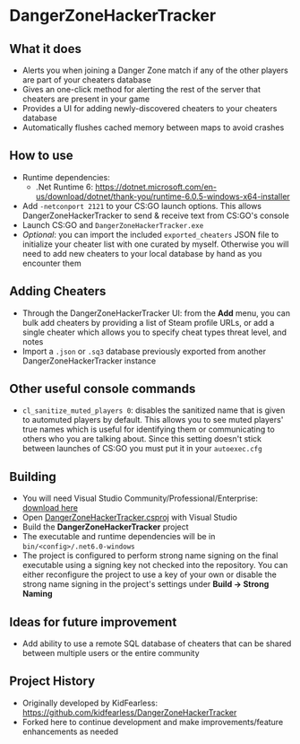 # DangerZoneHackerTracker

## What it does
* Alerts you when joining a Danger Zone match if any of the other players are part of your cheaters database
* Gives an one-click method for alerting the rest of the server that cheaters are present in your game
* Provides a UI for adding newly-discovered cheaters to your cheaters database
* Automatically flushes cached memory between maps to avoid crashes

## How to use
* Runtime dependencies:
  * .Net Runtime 6: https://dotnet.microsoft.com/en-us/download/dotnet/thank-you/runtime-6.0.5-windows-x64-installer
* Add `-netconport 2121` to your CS:GO launch options. This allows DangerZoneHackerTracker to send & receive text from CS:GO's console
* Launch CS:GO and `DangerZoneHackerTracker.exe`
* _Optional_: you can import the included `exported_cheaters` JSON file to initialize your cheater list with one curated by myself. Otherwise you will need to add new cheaters to your local database by hand as you encounter them

## Adding Cheaters
* Through the DangerZoneHackerTracker UI: from the **Add** menu, you can bulk add cheaters by providing a list of Steam profile URLs, or add a single cheater which allows you to specify cheat types threat level, and notes
* Import a `.json` or `.sq3` database previously exported from another DangerZoneHackerTracker instance

## Other useful console commands
* `cl_sanitize_muted_players 0`: disables the sanitized name that is given to automuted players by default. This allows you to see muted players' true names which is useful for identifying them or communicating to others who you are talking about. Since this setting doesn't stick between launches of CS:GO you must put it in your `autoexec.cfg`

## Building
* You will need Visual Studio Community/Professional/Enterprise: [download here](https://visualstudio.microsoft.com/vs/community/)
* Open [DangerZoneHackerTracker.csproj](https://github.com/tlewis/DangerZoneHackerTracker/blob/main/DangerZoneHackerTracker.csproj) with Visual Studio
* Build the **DangerZoneHackerTracker** project
* The executable and runtime dependencies will be in `bin/<config>/.net6.0-windows`
* The project is configured to perform strong name signing on the final executable using a signing key not checked into the repository. You can either reconfigure the project to use a key of your own or disable the strong name signing in the project's settings under **Build -> Strong Naming**

## Ideas for future improvement
* Add ability to use a remote SQL database of cheaters that can be shared between multiple users or the entire community

## Project History
* Originally developed by KidFearless: https://github.com/kidfearless/DangerZoneHackerTracker
* Forked here to continue development and make improvements/feature enhancements as needed
